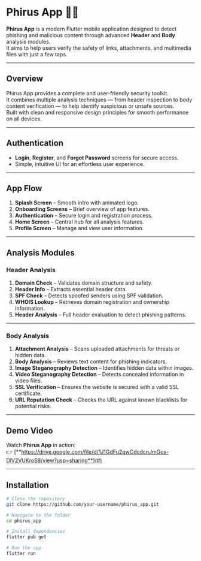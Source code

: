 #  Phirus App 🕵️‍♀️

**Phirus App** is a modern Flutter mobile application designed to detect phishing and malicious content through advanced **Header** and **Body** analysis modules.  
It aims to help users verify the safety of links, attachments, and multimedia files with just a few taps.

---

##  Overview

Phirus App provides a complete and user-friendly security toolkit.  
It combines multiple analysis techniques — from header inspection to body content verification — to help identify suspicious or unsafe sources.  
Built with clean and responsive design principles for smooth performance on all devices.

---

##  Authentication

- **Login**, **Register**, and **Forgot Password** screens for secure access.  
- Simple, intuitive UI for an effortless user experience.

---

##  App Flow

1. **Splash Screen** – Smooth intro with animated logo.  
2. **Onboarding Screens** – Brief overview of app features.  
3. **Authentication** – Secure login and registration process.  
4. **Home Screen** – Central hub for all analysis features.  
5. **Profile Screen** – Manage and view user information.

---

##  Analysis Modules

### Header Analysis

1. **Domain Check** – Validates domain structure and safety.  
2. **Header Info** – Extracts essential header data.  
3. **SPF Check** – Detects spoofed senders using SPF validation.  
4. **WHOIS Lookup** – Retrieves domain registration and ownership information.  
5. **Header Analysis** – Full header evaluation to detect phishing patterns.

---

###  Body Analysis

1. **Attachment Analysis** – Scans uploaded attachments for threats or hidden data.  
2. **Body Analysis** – Reviews text content for phishing indicators.  
3. **Image Steganography Detection** – Identifies hidden data within images.  
4. **Video Steganography Detection** – Detects concealed information in video files.  
5. **SSL Verification** – Ensures the website is secured with a valid SSL certificate.  
6. **URL Reputation Check** – Checks the URL against known blacklists for potential risks.

---

##  Demo Video

Watch **Phirus App** in action:  
👉 [**https://drive.google.com/file/d/1J1GdFu2gwCdcdcnJmGos-DlV2VUKroS8/view?usp=sharing**](#)  

---

##  Installation

```bash
# Clone the repository
git clone https://github.com/your-username/phirus_app.git

# Navigate to the folder
cd phirus_app

# Install dependencies
flutter pub get

# Run the app
flutter run
